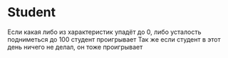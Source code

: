 # Student
Если какая либо из характеристик упадёт до 0, либо усталость подниметься до 100 студент проигрывает
Так же если студент в этот день ничего не делал, он тоже проигрывает